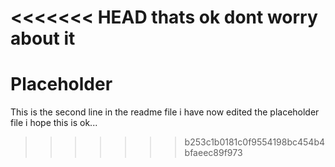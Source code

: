 <<<<<<< HEAD
thats ok dont worry about it
=======
# Placeholder
This is the second line in the readme file
i have now edited the placeholder file
i hope this is ok...
>>>>>>> b253c1b0181c0f9554198bc454b4bfaeec89f973
